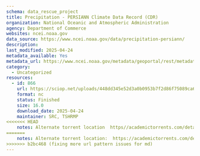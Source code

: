 ```yaml
---
schema: data_rescue_project 
title: Precipitation - PERSIANN Climate Data Record (CDR)
organization: National Oceanic and Atmospheric Administration
agency: Department of Commerce
websites: ncei.noaa.gov
data_source: https://www.ncei.noaa.gov/data/precipitation-persiann/
description: 
last_modified: 2025-04-24
metadata_available: Yes
metadata_url: https://www.ncei.noaa.gov/metadata/geoportal/rest/metadata/item/gov.noaa.ncdc:C00854/html#
category:
  - Uncategorized
resources:
  - id: 866
    url: https://sciop.net/uploads/448dd345e52d3a0b0953b7f2d86f75089ca61a24
    format: nc
    status: Finished
    size: 16.0
    download_date: 2025-04-24
    maintainer: SRC, TSHRMP
<<<<<<< HEAD
    notes: Alternate torrent location  https//academictorrents.com/details/448dd345e52d3a0b0953b7f2d86f75089ca61a24
=======
    notes: Alternate torrent location:  https://academictorrents.com/details/448dd345e52d3a0b0953b7f2d86f75089ca61a24
>>>>>>> b2bc468 (fixing more url pattern issues for md)
---
```

